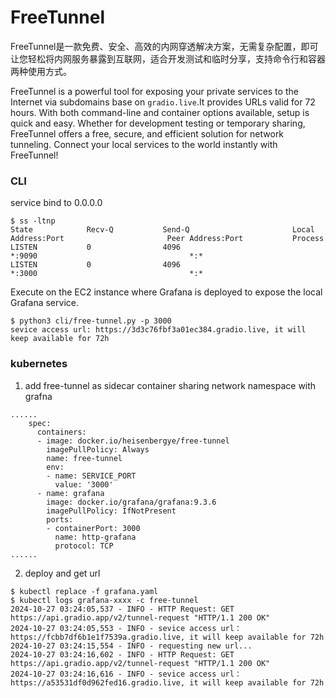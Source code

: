 # FreeTunnel

FreeTunnel是一款免费、安全、高效的内网穿透解决方案，无需复杂配置，即可让您轻松将内网服务暴露到互联网，适合开发测试和临时分享，支持命令行和容器两种使用方式。

FreeTunnel is a powerful tool for exposing your private services to the Internet via subdomains base on `gradio.live`.It provides URLs valid for 72 hours. With both command-line and container options available, setup is quick and easy. Whether for development testing or temporary sharing, FreeTunnel offers a free, secure, and efficient solution for network tunneling. Connect your local services to the world instantly with FreeTunnel!

### CLI

service bind to 0.0.0.0
```
$ ss -ltnp
State            Recv-Q           Send-Q                       Local Address:Port                       Peer Address:Port           Process                                       
LISTEN           0                4096                                     *:9090                                  *:*                                                    
LISTEN           0                4096                                     *:3000                                  *:* 
```
Execute on the EC2 instance where Grafana is deployed to expose the local Grafana service.
```
$ python3 cli/free-tunnel.py -p 3000                                
sevice access url: https://3d3c76fbf3a01ec384.gradio.live, it will keep available for 72h
```

### kubernetes

1. add free-tunnel as sidecar container sharing network namespace with grafna
```
......
    spec:
      containers:
      - image: docker.io/heisenbergye/free-tunnel
        imagePullPolicy: Always
        name: free-tunnel
        env:
        - name: SERVICE_PORT
          value: '3000'
      - name: grafana
        image: docker.io/grafana/grafana:9.3.6
        imagePullPolicy: IfNotPresent
        ports:
        - containerPort: 3000
          name: http-grafana
          protocol: TCP
......

```

2. deploy and get url

```
$ kubectl replace -f grafana.yaml
$ kubectl logs grafana-xxxx -c free-tunnel
2024-10-27 03:24:05,537 - INFO - HTTP Request: GET https://api.gradio.app/v2/tunnel-request "HTTP/1.1 200 OK"
2024-10-27 03:24:05,553 - INFO - sevice access url：https://fcbb7df6b1e1f7539a.gradio.live, it will keep available for 72h
2024-10-27 03:24:15,554 - INFO - requesting new url...
2024-10-27 03:24:16,602 - INFO - HTTP Request: GET https://api.gradio.app/v2/tunnel-request "HTTP/1.1 200 OK"
2024-10-27 03:24:16,616 - INFO - sevice access url：https://a53531df0d962fed16.gradio.live, it will keep available for 72h
```
